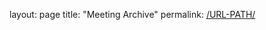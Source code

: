 layout: page
title: "Meeting Archive"
permalink: [/URL-PATH/](https://fl0ppsy.github.io/meeting_archive)

